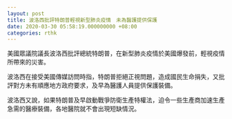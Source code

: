 ```yaml
---
layout: post
title: 波洛西批評特朗普輕視新型肺炎疫情　未為醫護提供保護
date: 2020-03-30 05:58:19.000000000 +08:00
categories: rthk
---
```


美國眾議院議長波洛西批評總統特朗普，在新型肺炎疫情於美國爆發前，輕視疫情所帶來的災害。

波洛西在接受美國傳媒訪問時指，特朗普拒絕正視問題，造成國民生命捐失，又批評對方未有順應地方政府要求，及早為醫護人員提供保護裝備。

波洛西又說，如果特朗普及早啟動戰爭防衛生產特權法，迫令一些生產商加速生產急需的醫療裝備，各地醫院就不會出現短缺情況。
